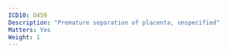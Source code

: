 ```yaml
---
ICD10: O459
Description: "Premature separation of placenta, unspecified"
Matters: Yes
Weight: 1
---
```

